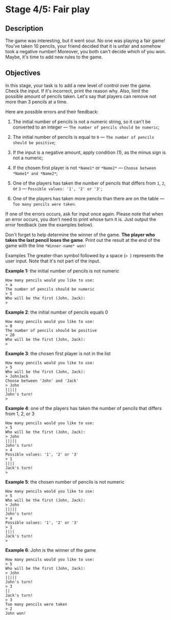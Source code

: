 # Stage 4/5: Fair play

## Description
The game was interesting, but it went sour. No one was playing a fair game! You've taken 10 pencils, your friend decided that it is unfair and somehow took a negative number! Moreover, you both can't decide which of you won. Maybe, it's time to add new rules to the game.

## Objectives
In this stage, your task is to add a new level of control over the game. Check the input. If it's incorrect, print the reason why. Also, limit the possible amount of pencils taken. Let's say that players can remove not more than 3 pencils at a time.

Here are possible errors and their feedback:

1. The initial number of pencils is not a numeric string, so it can't be converted to an integer — `The number of pencils should be numeric`;

2. The initial number of pencils is equal to `0` — `The number of pencils should be positive`;

3. If the input is a negative amount, apply condition (1), as the minus sign is not a numeric;

4. If the chosen first player is not `*Name1*` or `*Name2*` — `Choose between *Name1* and *Name2*`;

5. One of the players has taken the number of pencils that differs from `1`, `2`, or `3` — `Possible values: '1', '2' or '3'`;

6. One of the players has taken more pencils than there are on the table — `Too many pencils were taken`.

If one of the errors occurs, ask for input once again. Please note that when an error occurs, you don't need to print whose turn it is. Just output the error feedback (see the examples below).

Don't forget to help determine the winner of the game. **The player who takes the last pencil loses the game**. Print out the result at the end of the game with the line `*Winner-name* won!`

Examples
The greater-than symbol followed by a space (`> `) represents the user input. Note that it's not part of the input.

**Example 1:** the initial number of pencils is not numeric

```text
How many pencils would you like to use:
> a
The number of pencils should be numeric
> 5
Who will be the first (John, Jack):
>
```

**Example 2**: the initial number of pencils equals 0
```text
How many pencils would you like to use:
> 0
The number of pencils should be positive
> 20
Who will be the first (John, Jack):
>
```
**Example 3**: the chosen first player is not in the list
```text
How many pencils would you like to use:
> 5
Who will be the first (John, Jack):
> JohnJack
Choose between 'John' and 'Jack'
> John
|||||
John's turn!
>
```
**Example 4**: one of the players has taken the number of pencils that differs from 1, 2, or 3
```text
How many pencils would you like to use:
> 5
Who will be the first (John, Jack):
> John
|||||
John's turn!
> 4
Possible values: '1', '2' or '3'
> 1
||||
Jack's turn!
>
```
**Example 5**: the chosen number of pencils is not numeric
```text
How many pencils would you like to use:
> 5
Who will be the first (John, Jack):
> John
|||||
John's turn!
> a
Possible values: '1', '2' or '3'
> 1
||||
Jack's turn!
>
```
**Example 6**: John is the winner of the game
```text
How many pencils would you like to use:
> 5
Who will be the first (John, Jack):
> John
|||||
John's turn!
> 3
||
Jack's turn!
> 3
Too many pencils were taken
> 2
John won!
```





